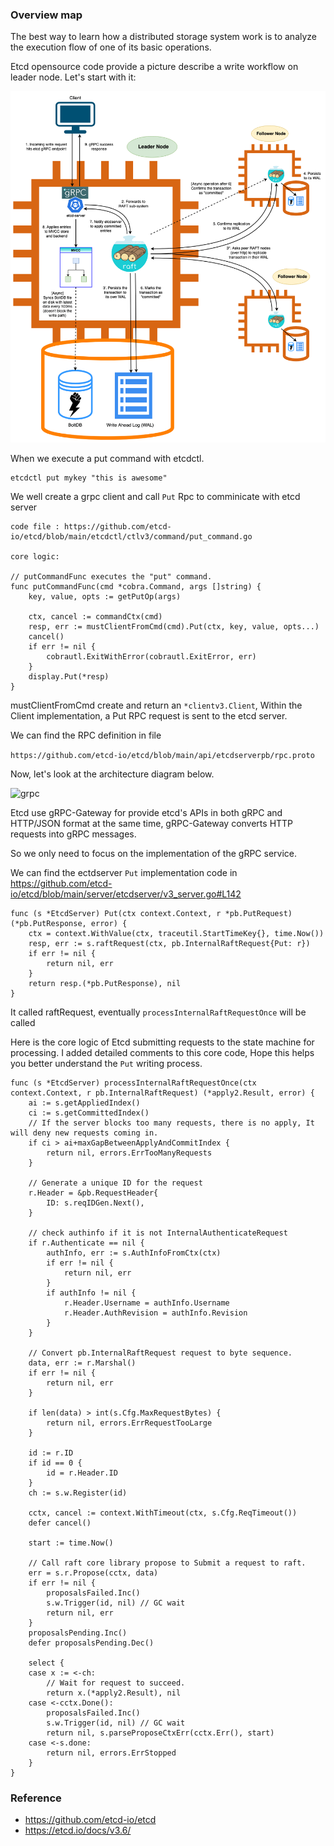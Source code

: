 ### Overview map

The best way to learn how a distributed storage system work is to analyze the execution flow of one of its basic operations.

Etcd opensource code provide a picture describe a write workflow on leader node. Let's start with it:

![Etcd write operation flow](https://github.com/etcd-io/etcd/blob/main/Documentation/etcd-internals/diagrams/write_workflow_leader.png?raw=true)

When we execute a put command with etcdctl.

```
etcdctl put mykey "this is awesome"
```

We well create a grpc client and call `Put` Rpc to comminicate with etcd server

```
code file : https://github.com/etcd-io/etcd/blob/main/etcdctl/ctlv3/command/put_command.go

core logic:

// putCommandFunc executes the "put" command.
func putCommandFunc(cmd *cobra.Command, args []string) {
	key, value, opts := getPutOp(args)

	ctx, cancel := commandCtx(cmd)
	resp, err := mustClientFromCmd(cmd).Put(ctx, key, value, opts...)
	cancel()
	if err != nil {
		cobrautl.ExitWithError(cobrautl.ExitError, err)
	}
	display.Put(*resp)
}
```

mustClientFromCmd create and return an `*clientv3.Client`, Within the Client implementation, a Put RPC request is sent to the etcd server.

We can find the RPC definition in file 

`https://github.com/etcd-io/etcd/blob/main/api/etcdserverpb/rpc.proto`

Now, let's look at the architecture diagram below.

![grpc](https://grpc-ecosystem.github.io/grpc-gateway/assets/images/architecture_introduction_diagram.svg)

Etcd use gRPC-Gateway for provide etcd's APIs in both gRPC and HTTP/JSON format at the same time, gRPC-Gateway converts HTTP requests into gRPC messages.

So we only need to focus on the implementation of the gRPC service.

We can find the ectdserver `Put` implementation code in https://github.com/etcd-io/etcd/blob/main/server/etcdserver/v3_server.go#L142

```
func (s *EtcdServer) Put(ctx context.Context, r *pb.PutRequest) (*pb.PutResponse, error) {
	ctx = context.WithValue(ctx, traceutil.StartTimeKey{}, time.Now())
	resp, err := s.raftRequest(ctx, pb.InternalRaftRequest{Put: r})
	if err != nil {
		return nil, err
	}
	return resp.(*pb.PutResponse), nil
}
```
It called raftRequest, eventually `processInternalRaftRequestOnce` will be called

Here is the core logic of Etcd submitting requests to the state machine for processing.  I added detailed comments to this core code, Hope this helps you better understand the `Put` writing process.

```
func (s *EtcdServer) processInternalRaftRequestOnce(ctx context.Context, r pb.InternalRaftRequest) (*apply2.Result, error) {
	ai := s.getAppliedIndex()
	ci := s.getCommittedIndex()
	// If the server blocks too many requests, there is no apply, It will deny new requests coming in.
	if ci > ai+maxGapBetweenApplyAndCommitIndex {
		return nil, errors.ErrTooManyRequests
	}

	// Generate a unique ID for the request
	r.Header = &pb.RequestHeader{
		ID: s.reqIDGen.Next(),
	}

	// check authinfo if it is not InternalAuthenticateRequest
	if r.Authenticate == nil {
		authInfo, err := s.AuthInfoFromCtx(ctx)
		if err != nil {
			return nil, err
		}
		if authInfo != nil {
			r.Header.Username = authInfo.Username
			r.Header.AuthRevision = authInfo.Revision
		}
	}

	// Convert pb.InternalRaftRequest request to byte sequence.
	data, err := r.Marshal()
	if err != nil {
		return nil, err
	}

	if len(data) > int(s.Cfg.MaxRequestBytes) {
		return nil, errors.ErrRequestTooLarge
	}

	id := r.ID
	if id == 0 {
		id = r.Header.ID
	}
	ch := s.w.Register(id)

	cctx, cancel := context.WithTimeout(ctx, s.Cfg.ReqTimeout())
	defer cancel()

	start := time.Now()

	// Call raft core library propose to Submit a request to raft.
	err = s.r.Propose(cctx, data)
	if err != nil {
		proposalsFailed.Inc()
		s.w.Trigger(id, nil) // GC wait
		return nil, err
	}
	proposalsPending.Inc()
	defer proposalsPending.Dec()

	select {
	case x := <-ch:
	    // Wait for request to succeed.
		return x.(*apply2.Result), nil
	case <-cctx.Done():
		proposalsFailed.Inc()
		s.w.Trigger(id, nil) // GC wait
		return nil, s.parseProposeCtxErr(cctx.Err(), start)
	case <-s.done:
		return nil, errors.ErrStopped
	}
}
```



### Reference

- https://github.com/etcd-io/etcd
- https://etcd.io/docs/v3.6/